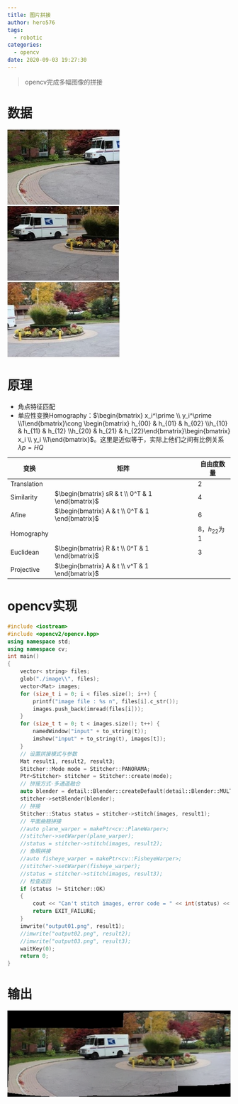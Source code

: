 ```yaml
---
title: 图片拼接
author: hero576
tags:
  - robotic
categories:
  - opencv
date: 2020-09-03 19:27:30
---
```

> opencv完成多幅图像的拼接
<!--more-->

# 数据
![contract01](/images/contract01.png)
![contract02](/images/contract02.png)
![contract03](/images/contract03.png)

# 原理
- 角点特征匹配
- 单应性变换Homography：$\begin{bmatrix} x_i^\prime  \\ y_i^\prime \\1\end{bmatrix}\cong \begin{bmatrix} h_{00} & h_{01} & h_{02}  \\h_{10} & h_{11} & h_{12} \\h_{20} & h_{21} & h_{22}\end{bmatrix}\begin{bmatrix} x_i  \\ y_i \\1\end{bmatrix}$。这里是近似等于，实际上他们之间有比例关系$\lambda p=HQ$

变换|矩阵|自由度数量
-|-|-
Translation||2
Similarity|$\begin{bmatrix} sR & t  \\ 0^T & 1 \end{bmatrix}$|4
Afine|$\begin{bmatrix} A & t  \\ 0^T & 1 \end{bmatrix}$|6
Homography||8，$h_{22}$为1
Euclidean|$\begin{bmatrix} R & t  \\ 0^T & 1 \end{bmatrix}$|3
Projective|$\begin{bmatrix} A & t  \\ v^T & 1 \end{bmatrix}$|



# opencv实现

```c++
#include <iostream>
#include <opencv2/opencv.hpp>
using namespace std;
using namespace cv;
int main()
{
	vector< string> files;
	glob("./image\\", files);
	vector<Mat> images;
	for (size_t i = 0; i < files.size(); i++) {
		printf("image file : %s n", files[i].c_str());
		images.push_back(imread(files[i]));
	}
	for (size_t t = 0; t < images.size(); t++) {
		namedWindow("input" + to_string(t));
		imshow("input" + to_string(t), images[t]);
	}
	// 设置拼接模式与参数
	Mat result1, result2, result3;
	Stitcher::Mode mode = Stitcher::PANORAMA;
	Ptr<Stitcher> stitcher = Stitcher::create(mode);
	// 拼接方式-多通道融合
	auto blender = detail::Blender::createDefault(detail::Blender::MULTI_BAND);
	stitcher->setBlender(blender);
	// 拼接
	Stitcher::Status status = stitcher->stitch(images, result1);
	// 平面曲翘拼接
	//auto plane_warper = makePtr<cv::PlaneWarper>;
	//stitcher->setWarper(plane_warper);
	//status = stitcher->stitch(images, result2);
	// 鱼眼拼接
	//auto fisheye_warper = makePtr<cv::FisheyeWarper>;
	//stitcher->setWarper(fisheye_warper);
	//status = stitcher->stitch(images, result3);
	// 检查返回
	if (status != Stitcher::OK)
	{
		cout << "Can't stitch images, error code = " << int(status) << endl;
		return EXIT_FAILURE;
	}
	imwrite("output01.png", result1);
	//imwrite("output02.png", result2);
	//imwrite("output03.png", result3);
	waitKey(0);
	return 0;
}
```



# 输出
![output](/images/output01.png)

